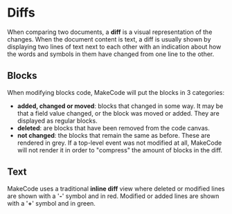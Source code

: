 # Diffs

When comparing two documents, a **diff** is a visual representation of the changes. When the document content is text, a diff is usually shown by displaying two lines of text next to each other with an indication about how the words and symbols in them have changed from one line to the other.

## Blocks

When modifying blocks code, MakeCode will put the blocks in 3 categories:

* **added, changed or moved**: blocks that changed in some way. It may be that a field value changed, or the block was moved or added. They are displayed as regular blocks.
* **deleted**: are blocks that have been removed from the code canvas.
* **not changed**: the blocks that remain the same as before. These are rendered in grey. If a top-level event was not modified at all, MakeCode will not render it in order to "compress" the amount of blocks in the diff.

## Text

MakeCode uses a traditional **inline diff** view where deleted or modified lines are shown with a '**-**' symbol and in red. Modified or added lines are shown with a '**+**' symbol and in green.